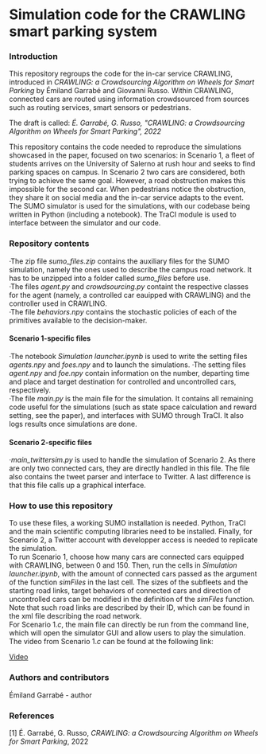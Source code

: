 # Simulation code for the CRAWLING smart parking system

### Introduction

This repository regroups the code for the in-car service CRAWLING, introduced in _CRAWLING: a Crowdsourcing Algorithm on Wheels for Smart Parking_ by Émiland Garrabé and Giovanni Russo. Within CRAWLING, connected cars are routed using information crowdsourced from sources such as routing services, smart sensors or pedestrians.

The draft is called:
_É. Garrabé, G. Russo, "CRAWLING: a Crowdsourcing Algorithm on Wheels for Smart Parking", 2022_

This repository contains the code needed to reproduce the simulations showcased in the paper, focused on two scenarios: in Scenario $1$, a fleet of students arrives on the University of Salerno at rush hour and seeks to find parking spaces on campus. In Scenario $2$ two cars are considered, both trying to achieve the same goal. However, a road obstruction makes this impossible for the second car. When pedestrians notice the obstruction, they share it on social media and the in-car service adapts to the event.\
The SUMO simulator is used for the simulations, with our codebase being written in Python (including a notebook). The TraCI module is used to interface between the simulator and our code.

### Repository contents
·The zip file _sumo\_files.zip_ contains the auxiliary files for the SUMO simulation, namely the ones used to describe the campus road network. It has to be unzipped into a folder called _sumo\_files_ before use.\
·The files _agent.py_ and _crowdsourcing.py_ containt the respective classes for the agent (namely, a controlled car eauipped with CRAWLING) and the controller used in CRAWLING.\
·The file _behaviors.npy_ contains the stochastic policies of each of the primitives available to the decision-maker.
#### Scenario $1$-specific files
·The notebook _Simulation launcher.ipynb_ is used to write the setting files _agents.npy_ and _foes.npy_ and to launch the simulations.
·The setting files _agent.npy_ and _foe.npy_ contain information on the number, departing time and place and target destination for controlled and uncontrolled cars, respectively.\
·The file _main.py_ is the main file for the simulation. It contains all remaining code useful for the simulations (such as state space calculation and reward setting, see the paper), and interfaces with SUMO through TraCI. It also logs results once simulations are done.
#### Scenario $2$-specific files
·_main_twittersim.py_ is used to handle the simulation of Scenario $2$. As there are only two connected cars, they are directly handled in this file. The file also contains the tweet parser and interface to Twitter. A last difference is that this file calls up a graphical interface.

### How to use this repository
To use these files, a working SUMO installation is needed. Python, TraCI and the main scientific computing libraries need to be installed. Finally, for Scenario $2$, a Twitter account with developper access is needed to replicate the simulation.\
To run Scenario $1$, choose how many cars are connected cars equipped with CRAWLING, between $0$ and $150$. Then, run the cells in _Simulation launcher.ipynb_, with the amount of connected cars passed as the argument of the function _simFiles_ in the last cell. The sizes of the subfleets and the starting road links, target behaviors of connected cars and direction of uncontrolled cars can be modified in the definition of the _simFiles_ function. Note that such road links are described by their ID, which can be found in the xml file describing the road network.\
For Scenario $1.c$, the main file can directly be run from the command line, which will open the simulator GUI and allow users to play the simulation. The video from Scenario $1.c$ can be found at the following link:

[Video](https://drive.google.com/file/d/1paSX3P6brfhDbNO3AKC8QnaOUAr5vfnc/view?usp=sharing)


### Authors and contributors
Émiland Garrabé - author

### References
[1] É. Garrabé, G. Russo, _CRAWLING: a Crowdsourcing Algorithm on Wheels for Smart Parking_, 2022
